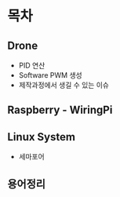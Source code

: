 # 목차

## Drone
- PID 연산
- Software PWM 생성
- 제작과정에서 생길 수 있는 이슈
## Raspberry - WiringPi

## Linux System
- 세마포어

## 용어정리
